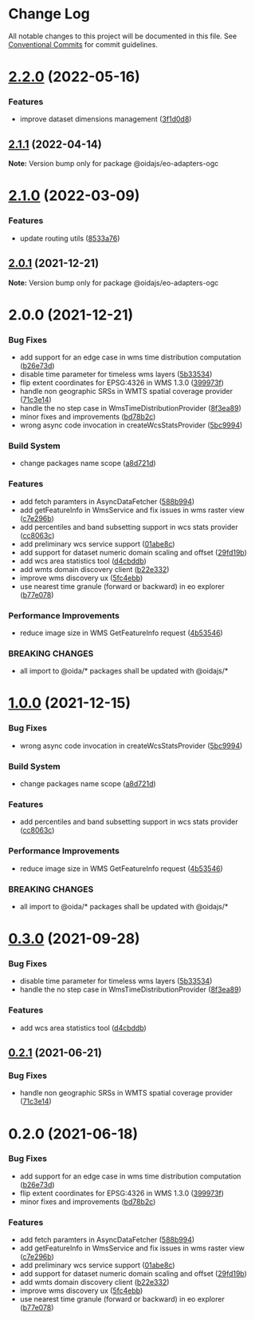 # Change Log

All notable changes to this project will be documented in this file.
See [Conventional Commits](https://conventionalcommits.org) for commit guidelines.

# [2.2.0](https://github.com/cgi-italy/oida/compare/@oidajs/eo-adapters-ogc@2.1.1...@oidajs/eo-adapters-ogc@2.2.0) (2022-05-16)


### Features

* improve dataset dimensions management ([3f1d0d8](https://github.com/cgi-italy/oida/commit/3f1d0d8c1539166694976ea8ba893d826c8ea652))





## [2.1.1](https://github.com/cgi-italy/oida/compare/@oidajs/eo-adapters-ogc@2.1.0...@oidajs/eo-adapters-ogc@2.1.1) (2022-04-14)

**Note:** Version bump only for package @oidajs/eo-adapters-ogc





# [2.1.0](https://github.com/cgi-italy/oida/compare/@oidajs/eo-adapters-ogc@2.0.1...@oidajs/eo-adapters-ogc@2.1.0) (2022-03-09)


### Features

* update routing utils ([8533a76](https://github.com/cgi-italy/oida/commit/8533a76b4220417d811b4114ff770223d26906d8))





## [2.0.1](https://github.com/cgi-italy/oida/compare/@oidajs/eo-adapters-ogc@2.0.0...@oidajs/eo-adapters-ogc@2.0.1) (2021-12-21)

**Note:** Version bump only for package @oidajs/eo-adapters-ogc






# 2.0.0 (2021-12-21)


### Bug Fixes

* add support for an edge case in wms time distribution computation ([b26e73d](https://github.com/cgi-italy/oida/commit/b26e73de036c3424af2dd194f6f0263696d3ba72))
* disable time parameter for timeless wms layers ([5b33534](https://github.com/cgi-italy/oida/commit/5b3353400b116f4b3edd71767e10866941b679e5))
* flip extent coordinates for EPSG:4326 in WMS 1.3.0 ([399973f](https://github.com/cgi-italy/oida/commit/399973f5c21b00fe48ad761d7d12754df04b0845))
* handle non geographic SRSs in WMTS spatial coverage provider ([71c3e14](https://github.com/cgi-italy/oida/commit/71c3e140f2f151c74c023daa0920e54abec81279))
* handle the no step case in WmsTimeDistributionProvider ([8f3ea89](https://github.com/cgi-italy/oida/commit/8f3ea89613924dbd10f00bb2bd0f320a27de7926))
* minor fixes and improvements ([bd78b2c](https://github.com/cgi-italy/oida/commit/bd78b2c1b783283753e957d5abcfe722bb2916fd))
* wrong async code invocation in createWcsStatsProvider ([5bc9994](https://github.com/cgi-italy/oida/commit/5bc9994f81ae82e5c559682c4a958b7870651e7b))


### Build System

* change packages name scope ([a8d721d](https://github.com/cgi-italy/oida/commit/a8d721db395a8a9f9c52808c5318c392096cc2a3))


### Features

* add fetch paramters in AsyncDataFetcher ([588b994](https://github.com/cgi-italy/oida/commit/588b9940e2fa071125654288868bd5d5092f49d8))
* add getFeatureInfo in WmsService and fix issues in wms raster view ([c7e296b](https://github.com/cgi-italy/oida/commit/c7e296b730b22f54a6abb97859cfc51d89657b2f))
* add percentiles and band subsetting support in wcs stats provider ([cc8063c](https://github.com/cgi-italy/oida/commit/cc8063cdc300a7d30511029e5f9da07cbf00b52a))
* add preliminary wcs service support ([01abe8c](https://github.com/cgi-italy/oida/commit/01abe8c0482dbff1e3ae8d95531f05eb885db52a))
* add support for dataset numeric domain scaling and offset ([29fd19b](https://github.com/cgi-italy/oida/commit/29fd19b19b3b678f5eb81a7457afba3b886bec47))
* add wcs area statistics tool ([d4cbddb](https://github.com/cgi-italy/oida/commit/d4cbddb66d6e80e1cc12ab8f752c9aae69fef414))
* add wmts domain discovery client ([b22e332](https://github.com/cgi-italy/oida/commit/b22e332707d9b9e4b0713fdf4bd55f0e091b3755))
* improve wms discovery ux ([5fc4ebb](https://github.com/cgi-italy/oida/commit/5fc4ebb2669ba6c0d84f61d01ecfe507db8193ff))
* use nearest time granule (forward or backward) in eo explorer ([b77e078](https://github.com/cgi-italy/oida/commit/b77e07877c717c8a03f27b9154ae4741d134f7f0))


### Performance Improvements

* reduce image size in WMS GetFeatureInfo request ([4b53546](https://github.com/cgi-italy/oida/commit/4b53546db11c71351b326a5e19742c53e8afe761))


### BREAKING CHANGES

* all import to @oida/\* packages shall be updated with @oidajs/\*





# [1.0.0](https://github.com/cgi-italy/oida/compare/@oida/eo-adapters-ogc@0.3.0...@oidajs/eo-adapters-ogc@1.0.0) (2021-12-15)


### Bug Fixes

* wrong async code invocation in createWcsStatsProvider ([5bc9994](https://github.com/cgi-italy/oida/commit/5bc9994f81ae82e5c559682c4a958b7870651e7b))


### Build System

* change packages name scope ([a8d721d](https://github.com/cgi-italy/oida/commit/a8d721db395a8a9f9c52808c5318c392096cc2a3))


### Features

* add percentiles and band subsetting support in wcs stats provider ([cc8063c](https://github.com/cgi-italy/oida/commit/cc8063cdc300a7d30511029e5f9da07cbf00b52a))


### Performance Improvements

* reduce image size in WMS GetFeatureInfo request ([4b53546](https://github.com/cgi-italy/oida/commit/4b53546db11c71351b326a5e19742c53e8afe761))


### BREAKING CHANGES

* all import to @oida/\* packages shall be updated with @oidajs/\*





# [0.3.0](https://github.com/cgi-italy/oida/compare/@oida/eo-adapters-ogc@0.2.1...@oida/eo-adapters-ogc@0.3.0) (2021-09-28)


### Bug Fixes

* disable time parameter for timeless wms layers ([5b33534](https://github.com/cgi-italy/oida/commit/5b3353400b116f4b3edd71767e10866941b679e5))
* handle the no step case in WmsTimeDistributionProvider ([8f3ea89](https://github.com/cgi-italy/oida/commit/8f3ea89613924dbd10f00bb2bd0f320a27de7926))


### Features

* add wcs area statistics tool ([d4cbddb](https://github.com/cgi-italy/oida/commit/d4cbddb66d6e80e1cc12ab8f752c9aae69fef414))





## [0.2.1](https://github.com/cgi-italy/oida/compare/@oida/eo-adapters-ogc@0.2.0...@oida/eo-adapters-ogc@0.2.1) (2021-06-21)


### Bug Fixes

* handle non geographic SRSs in WMTS spatial coverage provider ([71c3e14](https://github.com/cgi-italy/oida/commit/71c3e140f2f151c74c023daa0920e54abec81279))





# 0.2.0 (2021-06-18)


### Bug Fixes

* add support for an edge case in wms time distribution computation ([b26e73d](https://github.com/cgi-italy/oida/commit/b26e73de036c3424af2dd194f6f0263696d3ba72))
* flip extent coordinates for EPSG:4326 in WMS 1.3.0 ([399973f](https://github.com/cgi-italy/oida/commit/399973f5c21b00fe48ad761d7d12754df04b0845))
* minor fixes and improvements ([bd78b2c](https://github.com/cgi-italy/oida/commit/bd78b2c1b783283753e957d5abcfe722bb2916fd))


### Features

* add fetch paramters in AsyncDataFetcher ([588b994](https://github.com/cgi-italy/oida/commit/588b9940e2fa071125654288868bd5d5092f49d8))
* add getFeatureInfo in WmsService and fix issues in wms raster view ([c7e296b](https://github.com/cgi-italy/oida/commit/c7e296b730b22f54a6abb97859cfc51d89657b2f))
* add preliminary wcs service support ([01abe8c](https://github.com/cgi-italy/oida/commit/01abe8c0482dbff1e3ae8d95531f05eb885db52a))
* add support for dataset numeric domain scaling and offset ([29fd19b](https://github.com/cgi-italy/oida/commit/29fd19b19b3b678f5eb81a7457afba3b886bec47))
* add wmts domain discovery client ([b22e332](https://github.com/cgi-italy/oida/commit/b22e332707d9b9e4b0713fdf4bd55f0e091b3755))
* improve wms discovery ux ([5fc4ebb](https://github.com/cgi-italy/oida/commit/5fc4ebb2669ba6c0d84f61d01ecfe507db8193ff))
* use nearest time granule (forward or backward) in eo explorer ([b77e078](https://github.com/cgi-italy/oida/commit/b77e07877c717c8a03f27b9154ae4741d134f7f0))
